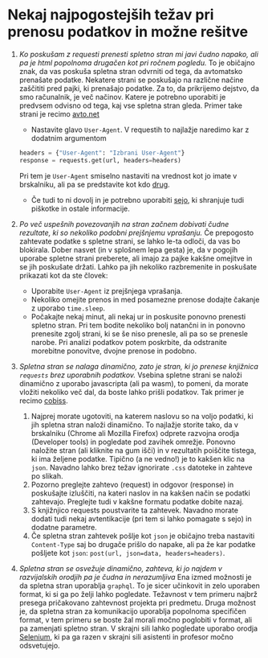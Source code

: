 # Nekaj najpogostejših težav pri prenosu podatkov in možne rešitve

1. *Ko poskušam z requesti prenesti spletno stran mi javi čudno napako, ali pa je html popolnoma drugačen kot pri ročnem pogledu.*
To je običajno znak, da vas poskuša spletna stran odvrniti od tega, da avtomatsko prenašate podatke.
Nekatere strani se poskušajo na različne načine zaščititi pred pajki, ki prenašajo podatke. Za to, da prikrijemo dejstvo, da smo računalnik, je več načinov. Katere je potrebno uporabiti je predvsem odvisno od tega, kaj vse spletna stran gleda. Primer take strani je recimo [avto.net](avto.net)
   * Nastavite glavo `User-Agent`. V requestih to najlažje naredimo kar z dodatnim argumentom

   ```python
   headers = {"User-Agent": "Izbrani User-Agent"}
   response = requests.get(url, headers=headers)
   ```

   Pri tem je `User-Agent` smiselno nastaviti na vrednost kot jo imate v brskalniku, ali pa se predstavite kot kdo [drug](https://deviceatlas.com/blog/list-of-user-agent-strings#desktop).
   * Če tudi to ni dovolj in je potrebno uporabiti [sejo](https://requests.readthedocs.io/en/master/user/advanced/#session-objects), ki shranjuje tudi piškotke in ostale informacije.
2. *Po več uspešnih povezovanjih na stran začnem dobivati čudne rezultate, ki so nekoliko podobni prejšnjemu vprašanju.*
Če prepogosto zahtevate podatke s spletne strani, se lahko le-ta odloči, da vas bo blokirala. Dober nasvet (in v splošnem lepa gesta) je, da v pogojih uporabe spletne strani preberete, ali imajo za pajke kakšne omejitve in se jih poskušate držati.
Lahko pa jih nekoliko razbremenite in poskušate prikazati kot da ste človek:
    * Uporabite `User-Agent` iz prejšnjega vprašanja.
    * Nekoliko omejite prenos in med posamezne prenose dodajte čakanje z uporabo `time.sleep`.
    * Počakajte nekaj minut, ali nekaj ur in poskusite ponovno prenesti spletno stran. Pri tem bodite nekoliko bolj natančni in in ponovno prenesite zgolj strani, ki se še niso prenesle, ali pa so se prenesle narobe. Pri analizi podatkov potem poskrbite, da odstranite morebitne ponovitve, dvojne prenose in podobno.

3. *Spletna stran se nalaga dinamično, zato je stran, ki jo prenese knjižnica `requests` brez uporabnih podatkov.*
Vsebina spletne strani se naloži dinamično z uporabo javascripta (ali pa wasm), to pomeni, da morate vložiti nekoliko več dal, da boste lahko prišli podatkov. Tak primer je recimo [cobiss](https://plus.cobiss.si/most-read-web/#libAcronym=MKL&libType&materialTypes=7&periodFrom=201910&periodTo=202009&pubType=1&publishYear).
   1. Najprej morate ugotoviti, na katerem naslovu so na voljo podatki, ki jih spletna stran naloži dinamično.
   To najlažje storite tako, da v brskalniku (Chrome ali Mozilla Firefox) odprete razvojna orodja (Developer tools) in pogledate pod zavihek omrežje.
   Ponovno naložite stran (ali kliknite na gum išči) in v rezultatih poiščite tistega, ki ima željene podatke. Tipično (a ne vedno!) je to kakšen klic na `json`. Navadno lahko brez težav ignorirate `.css` datoteke in zahteve po slikah.
   2. Pozorno preglejte zahtevo (request) in odgovor (response) in poskušajte izluščiti, na kateri naslov in na kakšen način se podatki zahtevajo. Preglejte tudi v kakšne formatu podatke dobite nazaj.
   3. S knjižnjico requests poustvarite ta zahtevek. Navadno morate dodati tudi nekaj avtentikacije (pri tem si lahko pomagate s sejo) in dodatne parametre.
   4. Če spletna stran zahtevek pošlje kot `json` je običajno treba nastaviti `Content-Type` saj bo drugače prišlo do napake, ali pa že kar podatke pošljete kot `json`: `post(url, json=data, headers=headers)`.

4. *Spletna stran se osvežuje dinamično, zahteva, ki jo najdem v razvijalskih orodjih pa je čudna in nerazumljiva*
Ena izmed možnosti je da spletna stran uporablja `graphql`. To je sicer učinkovit in zelo uporaben format, ki si ga po želji lahko pogledate. Težavnost v tem primeru najbrž presega pričakovano zahtevnost projekta pri predmetu.
Druga možnost je, da spletna stran za komunikacijo uporablja popolnoma specifičen format, v tem primeru se boste žal morali močno poglobiti v format, ali pa zamenjati spletno stran.
V skrajni sili lahko pogledate uporabo orodja [Selenium](https://www.selenium.dev/), ki pa ga razen v skrajni sili asistenti in profesor močno odsvetujejo.
